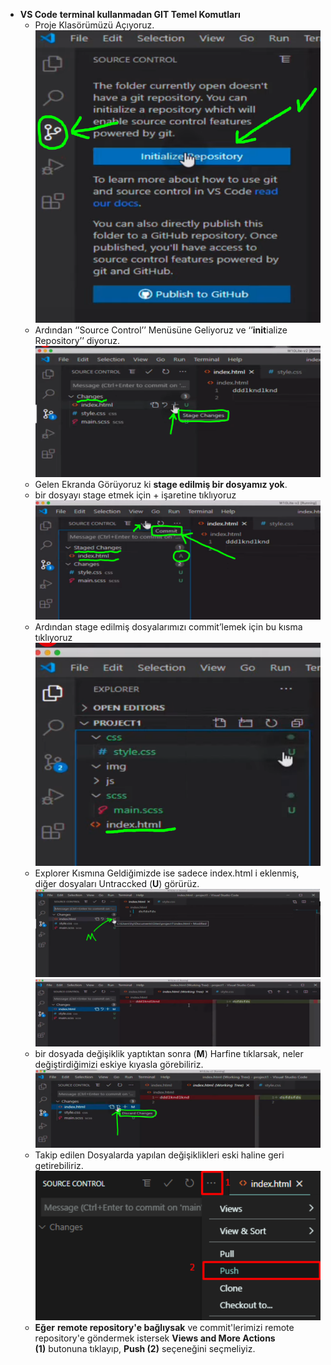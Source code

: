 - **VS Code** **terminal kullanmadan GIT Temel Komutları**
  - Proje Klasörümüzü Açıyoruz.
    ![Untitled](../!img/Untitled%2023.png)
  - Ardından ‘’Source Control’’ Menüsüne Geliyoruz ve ‘’**init**ialize Repository’’ diyoruz.
    ![Untitled](../!img/Untitled%2024.png)
  - Gelen Ekranda Görüyoruz ki **stage edilmiş bir dosyamız yok**.
  - bir dosyayı stage etmek için + işaretine tıklıyoruz
    ![Untitled](../!img/Untitled%2025.png)
  - Ardından stage edilmiş dosyalarımızı commit’lemek için bu kısma tıklıyoruz
    ![Untitled](../!img/Untitled%2026.png)
  - Explorer Kısmına Geldiğimizde ise sadece index.html i eklenmiş, diğer dosyaları Untraccked (**U**) görürüz.
    ![Untitled](../!img/Untitled%2027.png)
    ![Untitled](../!img/Untitled%2028.png)
  - bir dosyada değişiklik yaptıktan sonra (**M**) Harfine tıklarsak, neler değiştirdiğimizi eskiye kıyasla görebiliriz.
    ![Untitled](../!img/Untitled%2029.png)
  - Takip edilen Dosyalarda yapılan değişiklikleri eski haline geri getirebiliriz.
    ![Untitled](../!img/Untitled%2030.png)
  - **Eğer** **remote repository'e bağlıysak** ve commit'lerimizi remote repository'e göndermek istersek **Views and More Actions (1)** butonuna tıklayıp, **Push (2)** seçeneğini seçmeliyiz.
